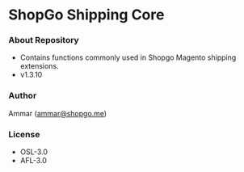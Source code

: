 # ShopGo Shipping Core #

### About Repository ###

* Contains functions commonly used in Shopgo Magento shipping extensions.
* v1.3.10

### Author ###

Ammar (<ammar@shopgo.me>)

### License ###

* OSL-3.0
* AFL-3.0
